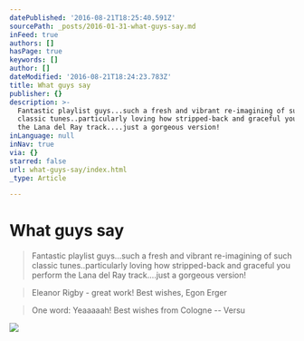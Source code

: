 ```yaml
---
datePublished: '2016-08-21T18:25:40.591Z'
sourcePath: _posts/2016-01-31-what-guys-say.md
inFeed: true
authors: []
hasPage: true
keywords: []
author: []
dateModified: '2016-08-21T18:24:23.783Z'
title: What guys say
publisher: {}
description: >-
  Fantastic playlist guys...such a fresh and vibrant re-imagining of such
  classic tunes..particularly loving how stripped-back and graceful you perform
  the Lana del Ray track....just a gorgeous version!
inLanguage: null
inNav: true
via: {}
starred: false
url: what-guys-say/index.html
_type: Article

---
```

# What guys say

> Fantastic playlist guys...such a fresh and vibrant re-imagining of such classic tunes..particularly loving how stripped-back and graceful you perform the Lana del Ray track....just a gorgeous version!

> Eleanor Rigby - great work! Best wishes, Egon Erger

> One word: Yeaaaaah! Best wishes from Cologne -- Versu

![](https://the-grid-user-content.s3-us-west-2.amazonaws.com/9792198b-2dff-44ae-b050-fe96066e337c.jpg)

>